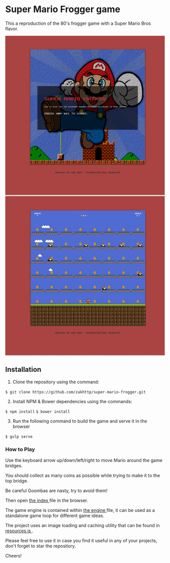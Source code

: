 # Super Mario Frogger game
This a reproduction of the 80's frogger game with a Super Mario Bros flavor.

![screenshot of the super mario frogger game][splash]
![screenshot of the super mario frogger game][game]

[splash]: /src/images/screenshot-splash.jpg "splash sceen the super mario frogger game"
[game]: /src/images/screenshot-game.jpg "game sceen the super mario frogger game"

## Installation

1. Clone the repository using the command:

`$ git clone https://github.com/zakhttp/super-mario-frogger.git`

2. Install NPM & Bower dependencies using the commands:

`$ npm install`
`$ bower install`

3. Run the following command to build the game and serve it in the browser

`$ gulp serve`

### How to Play

Use the keyboard arrow up/down/left/right to move Mario around the game bridges.

You should collect as many coins as possible while trying to make it to the top bridge.

Be careful Goombas are nasty, try to avoid them!

Then open [the index ](https://github.com/zakhttp/super-mario-frogger/blob/super-mario/index.html) file in the browser.

The game engine is contained within [the engine ](https://github.com/zakhttp/super-mario-frogger/blob/super-mario/js/engine.js) file, it can be used as a standalone game loop for different game ideas.

The project uses an image loading and caching utility that can be found in [resources.js ](https://github.com/zakhttp/super-mario-frogger/blob/super-mario/js/resources.js) .

Please feel free to use it in case you find it useful in any of your projects, don't forget to star the repository.

Cheers!